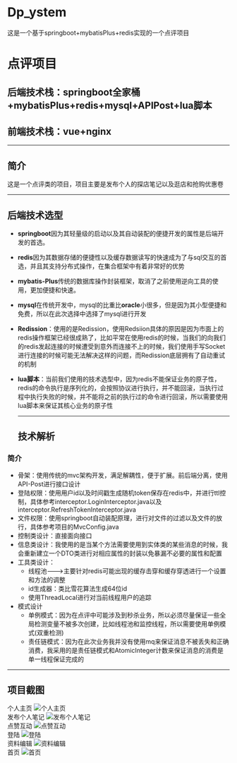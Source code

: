 # Dp_ystem
这是一个基于springboot+mybatisPlus+redis实现的一个点评项目
# 点评项目

## 后端技术栈：springboot全家桶+mybatisPlus+redis+mysql+APIPost+lua脚本

## 前端技术栈：vue+nginx

---------------

## 简介

这是一个点评类的项目，项目主要是发布个人的探店笔记以及逛店和抢购优惠卷

--------

## 后端技术选型

- **springboot**因为其轻量级的启动以及其自动装配的便捷开发的属性是后端开发的首选。

- **redis**因为其数据存储的便捷性以及缓存数据读写的快速成为了与sql交互的首选，并且其支持分布式操作，在集合框架中有着非常好的优势
- **mybatis-Plus**传统的数据库操作封装框架，取消了之前使用逆向工具的使用，更加便捷和快速。

- **mysql**在传统开发中，mysql的比重比**oracle**小很多，但是因为其小型便捷和免费，所以在此次选择中选择了mysql进行开发

- **Redission**：使用的是Redission，使用Redsiion具体的原因是因为市面上的redis操作框架已经很成熟了，比如平常在使用redis的时候，当我们的向我们的redis发起连接的时候遭受到意外而连接不上的时候，我们使用手写Socket进行连接的时候可能无法解决这样的问题，而Redission底层拥有了自动重试的机制

- **lua脚本**：当前我们使用的技术选型中，因为redis不能保证业务的原子性，redis的命令执行是序列化的，会按照协议进行执行，并不能回滚，当执行过程中执行失败的时候，并不能将之前的执行过的命令进行回滚，所以需要使用lua脚本来保证其核心业务的原子性

  ------------------------------------------------------------

  ## 技术解析

### 简介

- 骨架：使用传统的mvc架构开发，满足解耦性，便于扩展。前后端分离，使用API-Post进行接口设计
- 登陆权限：使用用户id以及时间戳生成随机token保存在redis中，并进行ttl控制，具体参考interceptor.LoginInterceptor.java以及interceptor.RefreshTokenInterceptor.java
- 文件权限：使用springboot自动装配原理，进行对文件的过滤以及文件的放行，具体参考项目的MvcConfig.java
- 控制类设计：直接面向接口
- 信息类设计：我使用的是当某个方法需要使用到实体类的某些消息的时候，我会重新建立一个DTO类进行对相应属性的封装以免暴漏不必要的属性和配置
- 工具类设计：
  - 线程池--->主要针对redis可能出现的缓存击穿和缓存穿透进行一个设置和方法的调整
  - id生成器：类比雪花算法生成64位id
  - 使用ThreadLocal进行对当前线程用户的追踪
- 模式设计
  - ​	单例模式：因为在点评中可能涉及到秒杀业务，所以必须尽量保证一些全局检测变量不被多次创建，比如线程池和监控线程，所以需要使用单例模式(双重检测)
  - 责任链模式：因为在此次业务我并没有使用mq来保证消息不被丢失和正确消费，我采用的是责任链模式和AtomicInteger计数来保证消息的消费是单一线程保证完成的

-------------------------------------------------

## 项目截图
个人主页
![个人主页](https://github.com/nacey5/Dp_ystem/blob/master/image/DP_System_%E4%B8%AA%E4%BA%BA%E4%B8%BB%E9%A1%B5.png)
<br/>
发布个人笔记
![发布个人笔记](https://github.com/nacey5/Dp_ystem/blob/master/image/DP_System_%E5%8F%91%E5%B8%83%E4%B8%AA%E4%BA%BA%E7%AC%94%E8%AE%B0.png)
<br/>
点赞互动
![点赞互动](https://github.com/nacey5/Dp_ystem/blob/master/image/DP_System_%E7%82%B9%E8%B5%9E%E4%BA%92%E5%8A%A8.png)
<br/>
登陆
![登陆](https://github.com/nacey5/Dp_ystem/blob/master/image/DP_System_%E7%99%BB%E9%99%86.png)
<br/>
资料编辑
![资料编辑](https://github.com/nacey5/Dp_ystem/blob/master/image/DP_System_%E8%B5%84%E6%96%99%E7%BC%96%E8%BE%91.png)
<br/>
首页
![首页](https://github.com/nacey5/Dp_ystem/blob/master/image/DP_System_%E9%A6%96%E9%A1%B5.png)
